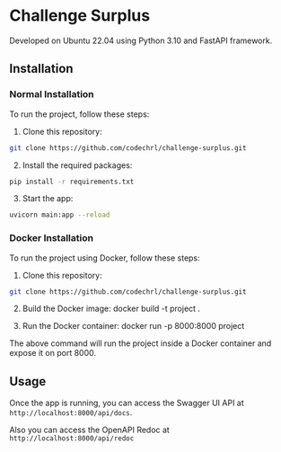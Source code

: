 # Challenge Surplus
Developed on Ubuntu 22.04 using Python 3.10 and FastAPI framework.

## **Installation**

### Normal Installation

To run the project, follow these steps:

1. Clone this repository:
``` bash
git clone https://github.com/codechrl/challenge-surplus.git
```
2. Install the required packages: 
``` bash
pip install -r requirements.txt
```
3. Start the app: 
``` bash
uvicorn main:app --reload
```

### Docker Installation

To run the project using Docker, follow these steps:

1. Clone this repository: 
``` bash
git clone https://github.com/codechrl/challenge-surplus.git
```

2. Build the Docker image: 
docker build -t project .

3. Run the Docker container: 
docker run -p 8000:8000 project

The above command will run the project inside a Docker container and expose it on port 8000.

## Usage

Once the app is running, you can access the Swagger UI API at `http://localhost:8000/api/docs`.

Also you can access the OpenAPI Redoc at `http://localhost:8000/api/redoc`